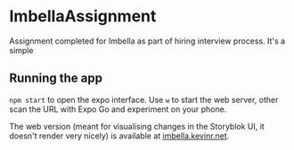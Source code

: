 # ImbellaAssignment
Assignment completed for Imbella as part of hiring interview process. It's a simple 

## Running the app
`npm start` to open the expo interface. Use `w` to start the web server, other scan the URL with Expo Go and experiment on your phone.

The web version (meant for visualising changes in the Storyblok UI, it doesn't render very nicely) is available at [imbella.kevinr.net](https://imbella.kevinr.net).